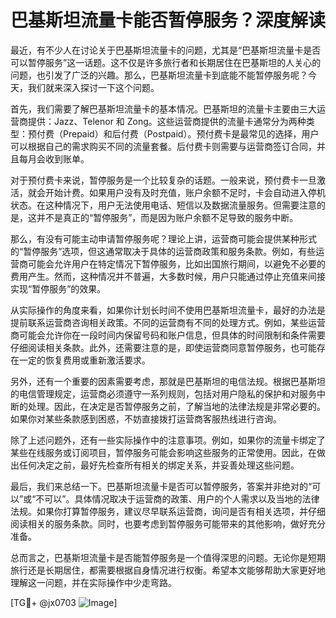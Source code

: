 # 巴基斯坦流量卡能否暂停服务？深度解读

最近，有不少人在讨论关于巴基斯坦流量卡的问题，尤其是“巴基斯坦流量卡是否可以暂停服务”这一话题。这不仅是许多旅行者和长期居住在巴基斯坦的人关心的问题，也引发了广泛的兴趣。那么，巴基斯坦流量卡到底能不能暂停服务呢？今天，我们就来深入探讨一下这个问题。

首先，我们需要了解巴基斯坦流量卡的基本情况。巴基斯坦的流量卡主要由三大运营商提供：Jazz、Telenor 和 Zong。这些运营商提供的流量卡通常分为两种类型：预付费（Prepaid）和后付费（Postpaid）。预付费卡是最常见的选择，用户可以根据自己的需求购买不同的流量套餐。后付费卡则需要与运营商签订合同，并且每月会收到账单。

对于预付费卡来说，暂停服务是一个比较复杂的话题。一般来说，预付费卡一旦激活，就会开始计费。如果用户没有及时充值，账户余额不足时，卡会自动进入停机状态。在这种情况下，用户无法使用电话、短信以及数据流量服务。但需要注意的是，这并不是真正的“暂停服务”，而是因为账户余额不足导致的服务中断。

那么，有没有可能主动申请暂停服务呢？理论上讲，运营商可能会提供某种形式的“暂停服务”选项，但这通常取决于具体的运营商政策和服务条款。例如，有些运营商可能会允许用户在特定情况下暂停服务，比如出国旅行期间，以避免不必要的费用产生。然而，这种情况并不普遍，大多数时候，用户只能通过停止充值来间接实现“暂停服务”的效果。

从实际操作的角度来看，如果你计划长时间不使用巴基斯坦流量卡，最好的办法是提前联系运营商咨询相关政策。不同的运营商有不同的处理方式。例如，某些运营商可能会允许你在一段时间内保留号码和账户信息，但具体的时间限制和条件需要仔细阅读相关条款。此外，还需要注意的是，即使运营商同意暂停服务，也可能存在一定的恢复费用或重新激活要求。

另外，还有一个重要的因素需要考虑，那就是巴基斯坦的电信法规。根据巴基斯坦的电信管理规定，运营商必须遵守一系列规则，包括对用户隐私的保护和对服务中断的处理。因此，在决定是否暂停服务之前，了解当地的法律法规是非常必要的。如果你对某些条款感到困惑，不妨直接拨打运营商客服热线进行咨询。

除了上述问题外，还有一些实际操作中的注意事项。例如，如果你的流量卡绑定了某些在线服务或订阅项目，暂停服务可能会影响这些服务的正常使用。因此，在做出任何决定之前，最好先检查所有相关的绑定关系，并妥善处理这些问题。

最后，我们来总结一下。巴基斯坦流量卡是否可以暂停服务，答案并非绝对的“可以”或“不可以”。具体情况取决于运营商的政策、用户的个人需求以及当地的法律法规。如果你打算暂停服务，建议尽早联系运营商，询问是否有相关选项，并仔细阅读相关的服务条款。同时，也要考虑到暂停服务可能带来的其他影响，做好充分准备。

总而言之，巴基斯坦流量卡是否能暂停服务是一个值得深思的问题。无论你是短期旅行还是长期居住，都需要根据自身情况进行权衡。希望本文能够帮助大家更好地理解这一问题，并在实际操作中少走弯路。

[TG💪+ @jx0703 ![Image](https://github.com/user-attachments/assets/dbca1d08-cadb-493c-b0ec-ad6f7a83f270)]